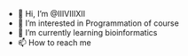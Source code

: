 - 👋 Hi, I’m @IIIVIIIXII
- 👀 I’m interested in Programmation of course
- 🌱 I’m currently learning bioinformatics
- 📫 How to reach me 

<!---
IIIVIIIXII/IIIVIIIXII is a ✨ special ✨ repository because its `README.md` (this file) appears on your GitHub profile.
You can click the Preview link to take a look at your changes.
--->
